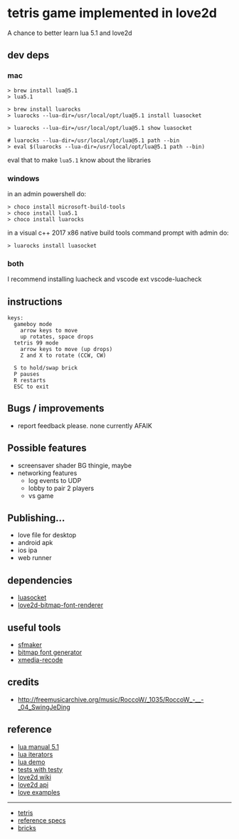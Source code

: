 # tetris game implemented in love2d

A chance to better learn lua 5.1 and love2d

## dev deps

### mac

    > brew install lua@5.1
    > lua5.1

    > brew install luarocks
    > luarocks --lua-dir=/usr/local/opt/lua@5.1 install luasocket

    > luarocks --lua-dir=/usr/local/opt/lua@5.1 show luasocket

    # luarocks --lua-dir=/usr/local/opt/lua@5.1 path --bin
    > eval $(luarocks --lua-dir=/usr/local/opt/lua@5.1 path --bin)

eval that to make `lua5.1` know about the libraries

### windows

in an admin powershell do:

    > choco install microsoft-build-tools
    > choco install lua5.1
    > choco install luarocks

in a visual c++ 2017 x86 native build tools command prompt with admin do:

    > luarocks install luasocket

### both

I recommend installing luacheck and vscode ext vscode-luacheck

## instructions

    keys:
      gameboy mode
        arrow keys to move
        up rotates, space drops
      tetris 99 mode
        arrow keys to move (up drops)
        Z and X to rotate (CCW, CW)

      S to hold/swap brick
      P pauses
      R restarts
      ESC to exit

## Bugs / improvements

- report feedback please. none currently AFAIK

## Possible features

- screensaver shader BG thingie, maybe
- networking features
  - log events to UDP
  - lobby to pair 2 players
  - vs game

## Publishing...

- love file for desktop
- android apk
- ios ipa
- web runner

## dependencies

- [luasocket](https://love2d.org/wiki/Tutorial:Networking_with_UDP)
- [love2d-bitmap-font-renderer](https://github.com/JosePedroDias/love2d-bitmap-font-renderer)

## useful tools

- [sfmaker](https://www.leshylabs.com/apps/sfMaker/)
- [bitmap font generator](http://www.angelcode.com/products/bmfont/)
- [xmedia-recode](https://www.xmedia-recode.de)

## credits

- <http://freemusicarchive.org/music/RoccoW/_1035/RoccoW_-__-_04_SwingJeDing>

## reference

- [lua manual 5.1](https://www.lua.org/manual/5.1/)
- [lua iterators](https://www.lua.org/manual/2.4/node31.html)
- [lua demo](https://www.lua.org/cgi-bin/demo)
- [tests with testy](https://github.com/siffiejoe/lua-testy)
- [love2d wiki](https://love2d.org/wiki/Main_Page)
- [love2d api](http://love2d-community.github.io/love-api/)
- [love examples](https://github.com/love2d-community/LOVE-Example-Browser/tree/master/examples)

---

- [tetris](https://en.wikipedia.org/wiki/Tetris)
- [reference specs](https://www.colinfahey.com/tetris/)
- [bricks](https://www.colinfahey.com/tetris/tetris_diagram_pieces_orientations_new.jpg)
